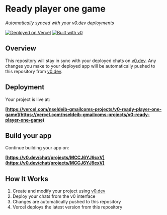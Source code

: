 # Ready player one game

*Automatically synced with your [v0.dev](https://v0.dev) deployments*

[![Deployed on Vercel](https://img.shields.io/badge/Deployed%20on-Vercel-black?style=for-the-badge&logo=vercel)](https://vercel.com/nseldeib-gmailcoms-projects/v0-ready-player-one-game)
[![Built with v0](https://img.shields.io/badge/Built%20with-v0.dev-black?style=for-the-badge)](https://v0.dev/chat/projects/MCCJ6YJ9cxV)

## Overview

This repository will stay in sync with your deployed chats on [v0.dev](https://v0.dev).
Any changes you make to your deployed app will be automatically pushed to this repository from [v0.dev](https://v0.dev).

## Deployment

Your project is live at:

**[https://vercel.com/nseldeib-gmailcoms-projects/v0-ready-player-one-game](https://vercel.com/nseldeib-gmailcoms-projects/v0-ready-player-one-game)**

## Build your app

Continue building your app on:

**[https://v0.dev/chat/projects/MCCJ6YJ9cxV](https://v0.dev/chat/projects/MCCJ6YJ9cxV)**

## How It Works

1. Create and modify your project using [v0.dev](https://v0.dev)
2. Deploy your chats from the v0 interface
3. Changes are automatically pushed to this repository
4. Vercel deploys the latest version from this repository